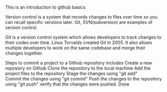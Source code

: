 This is an introduction to github basics

Version control is a system that records changes to files over time so you can recall specific versions later. Git, SVN(subversion) are examples of version control.

Git is a version control system which allows developers to track changes to their codes over time. Linus Torvalds created Git in 2005. It also allows multiple developers to work on the same codebase and merge their changes together.

Steps to commit a project to a Github repository includes
Create a new reposiory on Github
Clone the repository to the local machine
Add the project files to the repository
Stage the changes using "git add"                           
Commit the changes using "git commit"
Push the changes to the repository using "git push"
verify that the changes were pushed.
Done